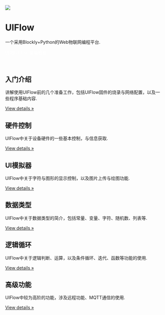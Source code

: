 <div class="container uiflow_banner">
      <div>
        <img src="https://m5stack.oss-cn-shenzhen.aliyuncs.com/image/m5-docs_homepage/home_page/uiflow_home_page.jpg">
      </div>
      <div style="margin-top:30px">
        <h1 class="jumbotron-heading">UIFlow</h1>
        <p class="lead text-muted">一个采用Blockly+Python的Web物联网编程平台.</p>
        <p>
          <a href="http://flow.m5stack.com/" target="view_window" class="btn btn-primary my-2" style="color:white;text-decoration:none">访问UIFlow</a>
          <a class="btn btn-secondary my-2" style="color:white;text-decoration:none" onclick= page_move("tutorial")>查看教程</a>
        </p>
      </div>
  </div>



<div class="container" style="margin-top:60px" id="tutorial">
<div class="row">
          <div class="col-md-4">
            <h2>入门介绍</h2>
            <p class="uiflow_p">讲解使用UIFlow前的几个准备工作，包括UIFlow固件的烧录与网络配置，以及一些程序基础内容. </p>
            <p><a class="btn btn-secondary" href="#/zh_CN/uiflow/introduction" role="button">View details »</a></p>
          </div>
          <div class="col-md-4">
            <h2>硬件控制</h2>
            <p class="uiflow_p">UIFlow中关于设备硬件的一些基本控制，与信息获取. </p>
            <p><a class="btn btn-secondary" href="#/zh_CN/uiflow/hardware" role="button">View details »</a></p>
          </div>
          <div class="col-md-4">
            <h2>UI模拟器</h2>
            <p class="uiflow_p">UIFlow中关于字符与图形的显示控制，以及图片上传与绘图功能. </p>
            <p><a class="btn btn-secondary" href="#/zh_CN/uiflow/ui_simulator" role="button">View details »</a></p>
          </div>  
  </div>

<div class="row">
          <div class="col-md-4">
            <h2>数据类型</h2>
            <p class="uiflow_p">UIFlow中关于数据类型的简介，包括常量、变量、字符、随机数、列表等. </p>
            <p><a class="btn btn-secondary" href="#/zh_CN/uiflow/data_structure" role="button">View details »</a></p>
          </div>
          <div class="col-md-4">
            <h2>逻辑循环</h2>
            <p class="uiflow_p">UIFlow中关于逻辑判断、运算，以及条件循环、迭代、函数等功能的使用. </p>
            <p><a class="btn btn-secondary" href="#/zh_CN/uiflow/logic" role="button">View details »</a></p>
          </div>
          <div class="col-md-4">
            <h2>高级功能</h2>
            <p class="uiflow_p">UIFlow中较为高阶的功能，涉及远程功能、MQTT通信的使用.</p>
            <p><a class="btn btn-secondary" href="#/zh_CN/uiflow/advanced" role="button">View details »</a></p>
          </div>
  </div>

<!-- <div class="row">
          <div class="col-md-4">
            <h2>数据类型</h2>
            <p class="uiflow_p">UIFlow中关于数据类型的简介，包括常量、变量、字符、随机数、列表等. </p>
            <p><a class="btn btn-secondary" href="#/zh_CN/uiflow/data_structure" role="button">View details »</a></p>
          </div>
          <div class="col-md-4">
            <h2>逻辑循环</h2>
            <p class="uiflow_p">UIFlow中关于逻辑判断、运算，以及条件循环、迭代、函数等功能的使用. </p>
            <p><a class="btn btn-secondary" href="#/zh_CN/uiflow/logic" role="button">View details »</a></p>
          </div>
          <div class="col-md-4">
            <h2>高级功能</h2>
            <p class="uiflow_p">UIFlow中较为高阶的功能，涉及远程功能、MQTT通信的使用.</p>
            <p><a class="btn btn-secondary" href="#/zh_CN/uiflow/advanced" role="button">View details »</a></p>
          </div>
  </div> -->
  
</div>


<br><br><br><br>